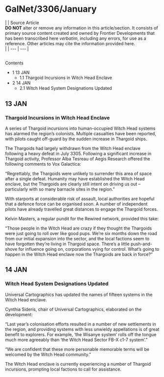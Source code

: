 # GalNet/3306/January
|  | Source Article
<br>**DO NOT** alter or remove any information in this article/section. It consists of primary source content created and owned by Frontier Developments that has been transcribed here *verbatim*, including any errors, for use as a reference. Other articles may cite the information provided here.<br> |
| --- | --- |

## 

Contents

- 1 13 JAN
    - 1.1 Thargoid Incursions in Witch Head Enclave
- 2 14 JAN
    - 2.1 Witch Head System Designations Updated

## 13 JAN

### Thargoid Incursions in Witch Head Enclave

A series of Thargoid incursions into human-occupied Witch Head systems has alarmed the region’s colonists. Multiple casualties have been reported, with pilots caught off-guard by the sudden increase in Thargoid ships.

The Thargoids had largely withdrawn from the Witch Head enclave following a heavy defeat in July 3305. Following a significant increase in Thargoid activity, Professor Alba Tesreau of Aegis Research offered the following comments to Vox Galactica:

“Regrettably, the Thargoids were unlikely to surrender this area of space after a single defeat. Humanity may have established the Witch Head enclave, but the Thargoids are clearly still intent on driving us out – particularly with so many barnacle sites in the region.”

With starports at considerable risk of assault, local authorities are hopeful that a defence force can be organised soon. A number of independent pilots have already travelled great distances to engage the Thargoid forces.

Kelvin Masters, a regular pundit for the Rewired network, provided this take:

“Those people in the Witch Head are crazy if they thought the Thargoids were just going to roll over like good pups. We’re six months down the road from our initial expansion into the sector, and the local factions seem to have forgotten they’re living in Thargoid space. There’s a little push-and-shove for influence going on, corporations vying for control. What’s going to happen in the Witch Head enclave now the Thargoids are back in force?”

## 14 JAN

### Witch Head System Designations Updated

Universal Cartographics has updated the names of fifteen systems in the Witch Head enclave.

Cynthia Sideris, chair of Universal Cartographics, elaborated on the development:

“Last year’s colonisation efforts resulted in a number of new settlements in the region, and providing systems with less unwieldy appellations is of great benefit to explorers. For example, ‘the Wisanye system’ rolls off the tongue much more agreeably than ‘the Witch Head Sector FB-X c1-7 system’.”

“We are confident that these more personable memorable terms will be welcomed by the Witch Head community.”

The Witch Head enclave is currently experiencing a number of Thargoid incursions, prompting local factions to call for assistance.